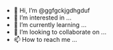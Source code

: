 - 👋 Hi, I’m @ggfgckjgdhgduf
- 👀 I’m interested in ...
- 🌱 I’m currently learning ...
- 💞️ I’m looking to collaborate on ...
- 📫 How to reach me ...

<!---
ggfgckjgdhgduf/ggfgckjgdhgduf is a ✨ special ✨ repository because its `README.md` (this file) appears on your GitHub profile.
You can click the Preview link to take a look at your changes.
--->
